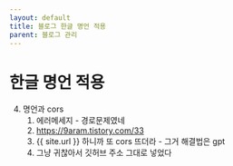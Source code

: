 ```yaml
---
layout: default
title: 블로그 한글 명언 적용
parent: 블로그 관리
---
```


# 한글 명언 적용

4. 명언과 cors
   1. 에러메세지 - 경로문제였네
   2. https://9aram.tistory.com/33
   3. {{ site.url }} 하니까 또 cors 뜨더라 - 그거 해결법은 gpt
   4. 그냥 귀찮아서 깃허브 주소 그대로 넣었다
